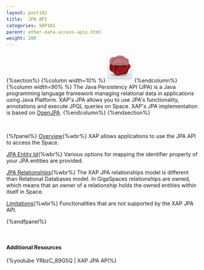 ```yaml
---
layout: post102
title:  JPA API
categories: XAP102
parent: other-data-access-apis.html
weight: 200
---
```




{%section%}
{%column width=10% %}
![jpa.png](/attachment_files/subject/jpa.png)
{%endcolumn%}
{%column width=90% %}
The Java Persistency API (JPA) is a Java programming language framework managing relational data in applications using Java Platform. XAP's JPA allows you to use JPA's functionality, annotations and execute JPQL queries on Space. XAP's JPA implementation is based on [OpenJPA](http://openjpa.apache.org/).
{%endcolumn%}
{%endsection%}


<br>

{%fpanel%}
[Overview](./jpa-api.html){%wbr%}
XAP allows applications to use the JPA API to access the Space.

[JPA Entity Id](./jpa-entity-id.html){%wbr%}
Various options for mapping the identifier property of your JPA entities are provided.

[JPA Relationships](./jpa-relationships.html){%wbr%}
The XAP JPA relationships model is different than Relational Databases model. In GigaSpaces relationships are owned, which means that an owner of a relationship holds the owned entities within itself in Space.

[Limitations](./jpa-limitations.html){%wbr%}
Functionalities that are not supported by the XAP JPA API.

{%endfpanel%}

<br>

#### Additional Resources

{%youtube YRbzC_89G5Q | XAP JPA API%}